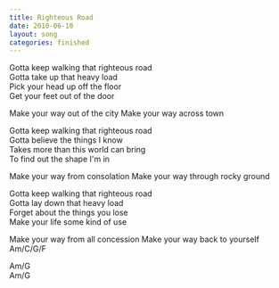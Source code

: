 ```yaml
---
title: Righteous Road
date: 2010-06-10
layout: song
categories: finished
---
```

Gotta keep walking that righteous road  
Gotta take up that heavy load  
Pick your head up off the floor  
Get your feet out of the door

<div class="chorus">Make your way out of the city  
Make your way across town</div>

Gotta keep walking that righteous road  
Gotta believe the things I know  
Takes more than this world can bring  
To find out the shape I'm in

<div class="chorus">Make your way from consolation  
Make your way through rocky ground</div>

Gotta keep walking that righteous road  
Gotta lay down that heavy load  
Forget about the things you lose  
Make your life some kind of use

<div class="chorus">Make your way from all concession  
Make your way back to yourself</div>

<div class="chords">
Am/C/G/F  

Am/G  
Am/G</div>
